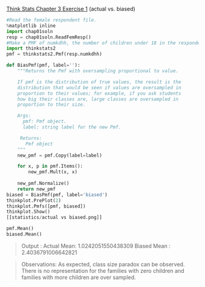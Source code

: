 [Think Stats Chapter 3 Exercise 1](http://greenteapress.com/thinkstats2/html/thinkstats2004.html#toc31) (actual vs. biased)
```python
#Read the female respondent file.
%matplotlib inline
import chap01soln
resp = chap01soln.ReadFemResp()
#Make a PMF of numkdhh, the number of children under 18 in the respondent's household
import thinkstats2
pmf = thinkstats2.Pmf(resp.numkdhh)

def BiasPmf(pmf, label=''):
    """Returns the Pmf with oversampling proportional to value.

    If pmf is the distribution of true values, the result is the
    distribution that would be seen if values are oversampled in
    proportion to their values; for example, if you ask students
    how big their classes are, large classes are oversampled in
    proportion to their size.

    Args:
      pmf: Pmf object.
      label: string label for the new Pmf.

     Returns:
       Pmf object
    """
    new_pmf = pmf.Copy(label=label)

    for x, p in pmf.Items():
        new_pmf.Mult(x, x)
        
    new_pmf.Normalize()
    return new_pmf
biased = BiasPmf(pmf, label='biased')
thinkplot.PrePlot(2)
thinkplot.Pmfs([pmf, biased])
thinkplot.Show()
[[statistics/actual vs biased.png]]

pmf.Mean()
biased.Mean()
```
> Output :
Actual Mean: 1.0242051550438309
Biased Mean : 2.4036791006642821

> Observations:
As expected, class size paradox can be observed. There is no representation for the families with zero children and families with more children are over sampled. 
